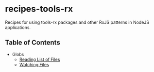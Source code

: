 # recipes-tools-rx

Recipes for using tools-rx packages and other RxJS patterns in NodeJS applications.

## Table of Contents

- Globs
    - [Reading List of Files](docs/globs/list-files)
    - [Watching Files](docs/globs/watch-files)
